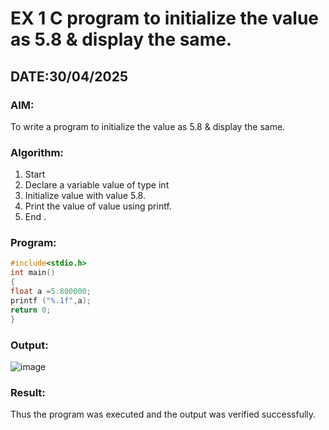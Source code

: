 # EX 1 C program to initialize the value as 5.8 & display the same.
## DATE:30/04/2025
### AIM:
To write a program to initialize the value as 5.8 & display the same.

### Algorithm:
1. Start
2. Declare a variable value of type int
3. Initialize value with value 5.8.
4. Print the value of value using printf.
5. End .
   
### Program:
```c program
#include<stdio.h> 
int main()
{
float a =5.800000; 
printf ("%.1f",a); 
return 0;
}
```
### Output:

![image](https://github.com/user-attachments/assets/e938b4cc-4cda-4887-a926-f8d6b2963dc6)


### Result:
Thus the program was executed and the output was verified successfully.
